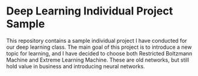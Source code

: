 # Deep Learning Individual Project Sample

This repository contains a sample individual project I have conducted for our deep learning class. The main goal of this project is to introduce a new topic for learning, and I have decided to choose both Restricted Boltzmann Machine and Extreme Learning Machine. These are old networks, but still hold value in business and introducing neural networks.
